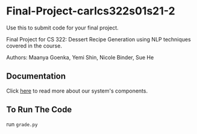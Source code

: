 # Final-Project-carlcs322s01s21-2
Use this to submit code for your final project.

Final Project for CS 322: Dessert Recipe Generation using NLP techniques covered in the course.

Authors: Maanya Goenka, Yemi Shin, Nicole Binder, Sue He

## Documentation 
Click [here](./CS_322_Final_Project.pdf) to read more about our system's components.

## To Run The Code
run `grade.py`